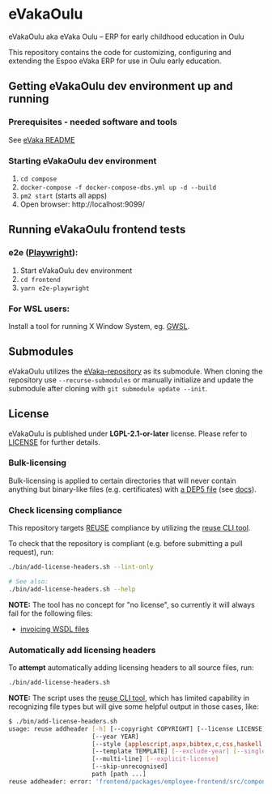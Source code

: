 <!--
SPDX-FileCopyrightText: 2021 City of Oulu

SPDX-License-Identifier: LGPL-2.1-or-later
-->

# eVakaOulu
eVakaOulu aka eVaka Oulu – ERP for early childhood education in Oulu

This repository contains the code for customizing, configuring and extending the Espoo eVaka ERP for use in Oulu early education.

## Getting eVakaOulu dev environment up and running

### Prerequisites - needed software and tools
See [eVaka README](evaka/compose/README.md#Dependencies)

### Starting eVakaOulu dev environment
1. `cd compose`
2. `docker-compose -f docker-compose-dbs.yml up -d --build`
3. `pm2 start` (starts all apps)
4. Open browser: http://localhost:9099/

## Running eVakaOulu frontend tests

### e2e ([Playwright](https://playwright.dev/)):

1. Start eVakaOulu dev environment
2. `cd frontend`
3. `yarn e2e-playwright`


### For WSL users:

Install a tool for running X Window System, eg. [GWSL](https://www.microsoft.com/en-us/p/gwsl/9nl6kd1h33v3#activetab=pivot:overviewtab).


## Submodules
eVakaOulu utilizes the [eVaka-repository](https://github.com/espoon-voltti/evaka) as its submodule. When cloning the repository use `--recurse-submodules` or manually initialize and update the submodule after cloning with `git submodule update --init`.


## License

eVakaOulu is published under **LGPL-2.1-or-later** license. Please refer to
[LICENSE](LICENSE) for further details.

### Bulk-licensing

Bulk-licensing is applied to certain directories that will never contain
anything but binary-like files (e.g. certificates) with
[a DEP5 file](./.reuse/dep5) (see
[docs](https://reuse.software/faq/#bulk-license)).

### Check licensing compliance

This repository targets [REUSE](https://reuse.software/) compliance by utilizing
the [reuse CLI tool](https://git.fsfe.org/reuse/tool).

To check that the repository is compliant (e.g. before submitting a pull
request), run:

```sh
./bin/add-license-headers.sh --lint-only

# See also:
./bin/add-license-headers.sh --help
```

**NOTE:** The tool has no concept for "no license", so currently it will
always fail for the following files:

- [invoicing WSDL files](service/src/main/schema)

### Automatically add licensing headers

To **attempt** automatically adding licensing headers to all source files, run:

```sh
./bin/add-license-headers.sh
```

**NOTE:** The script uses the [reuse CLI tool](https://git.fsfe.org/reuse/tool),
which has limited capability in recognizing file types but will give some
helpful output in those cases, like:

```sh
$ ./bin/add-license-headers.sh
usage: reuse addheader [-h] [--copyright COPYRIGHT] [--license LICENSE]
                       [--year YEAR]
                       [--style {applescript,aspx,bibtex,c,css,haskell,html,jinja,jsx,lisp,m4,ml,python,tex}]
                       [--template TEMPLATE] [--exclude-year] [--single-line]
                       [--multi-line] [--explicit-license]
                       [--skip-unrecognised]
                       path [path ...]
reuse addheader: error: 'frontend/packages/employee-frontend/src/components/voucher-value-decision/VoucherValueDecisionActionBar.tsx' does not have a recognised file extension, please use --style, --explicit-license or --skip-unrecognised
```